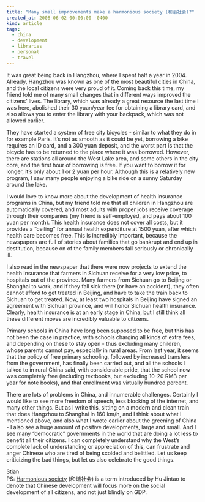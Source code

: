 ```yaml
---
title: "Many small improvements make a harmonious society (和谐社会)?"
created_at: 2008-06-02 00:00:00 -0400
kind: article
tags:
  - china
  - development
  - libraries
  - personal
  - travel
---
```


It was great being back in Hangzhou, where I spent half a year in 2004.
Already, Hangzhou was known as one of the most beautiful cities in
China, and the local citizens were very proud of it. Coming back this
time, my friend told me of many small changes that in different ways
improved the citizens’ lives. The library, which was already a great
resource the last time I was here, abolished their 30 yuan/year fee for
obtaining a library card, and also allows you to enter the library with
your backpack, which was not allowed earlier.

They have started a system of free city bicycles - similar to what they
do in for example Paris. It’s not as smooth as it could be yet,
borrowing a bike requires an ID card, and a 300 yuan deposit, and the
worst part is that the bicycle has to be returned to the place where it
was borrowed. However, there are stations all around the West Lake area,
and some others in the city core, and the first hour of borrowing is
free. If you want to borrow it for longer, it’s only about 1 or 2 yuan
per hour. Although this is a relatively new program, I saw many people
enjoying a bike ride on a sunny Saturday around the lake.

I would love to know more about the development of health insurance
programs in China, but my friend told me that all children in Hangzhou
are automatically covered, and most adults with proper jobs receive
coverage through their companies (my friend is self-employed, and pays
about 100 yuan per month). This health insurance does not cover all
costs, but it provides a “ceiling” for annual health expenditure at 1500
yuan, after which health care becomes free. This is incredibly
important, because the newspapers are full of stories about families
that go bankrupt and end up in destitution, because on of the family
members fall seriously or chronically ill.

I also read in the newspaper that there were now projects to extend the
health insurance that farmers in Sichuan receive for a very low price,
to hospitals out of the province. Many farmers from Sichuan go to
Beijing or Shanghai to work, and if they fall sick there (or have an
accident), they often cannot afford to get treated in Beijing, and have
to take the train back to Sichuan to get treated. Now, at least two
hospitals in Beijing have signed an agreement with Sichuan province, and
will honor Sichuan health insurance. Clearly, health insurance is at an
early stage in China, but I still think all these different moves are
incredibly valuable to citizens.

Primary schools in China have long been supposed to be free, but this
has not been the case in practice, with schools charging all kinds of
extra fees, and depending on these to stay open - thus excluding many
children, whose parents cannot pay, especially in rural areas. From last
year, it seems that the policy of free primary schooling, followed by
increased transfers from the government, has finally been carried out,
and all the schools I talked to in rural China said, with considerable
pride, that the school now was completely free (including textbooks, but
excluding 10-20 RMB per year for note books), and that enrollment was
virtually hundred percent.

There are lots of problems in China, and innumerable challenges.
Certainly I would like to see more freedom of speech, less blocking of
the internet, and many other things. But as I write this, sitting on a
modern and clean train that does Hangzhou to Shanghai in 160 km/h, and I
think about what I mentioned above, and also what I wrote earlier about
the greening of China - I also see a huge amount of positive
developments, large and small. And I see many “democratic” governments
in the world that are doing a lot less to benefit all their citizens. I
can completely understand why the West’s complete lack of understanding
or appreciation of this, can frustrate and anger Chinese who are tired
of being scolded and belittled. Let us keep criticizing the bad things,
but let us also celebrate the good things.

Stian\
 PS: [Harmonious
society](http://en.wikipedia.org/wiki/Harmonious_society) (和谐社会) is
a term introduced by Hu Jintao to denote that Chinese development will
focus more on the social development of all citizens, and not just
blindly on GDP.
